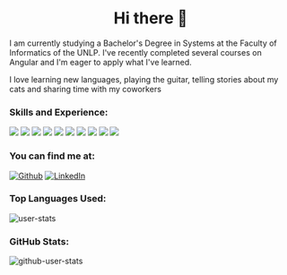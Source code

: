 
<h1 align='center'>Hi there 👋</h1>
I am currently studying a Bachelor's Degree in Systems at the Faculty of Informatics of the UNLP. I've recently completed several courses on Angular and I'm eager to apply what I've learned.

I love learning new languages, playing the guitar, telling stories about my cats and sharing time with my coworkers



<h3>Skills and Experience:</h3>
<p>
<img src="https://img.shields.io/badge/html5-%23E34F26.svg?style=for-the-badge&logo=html5&logoColor=white">
<img src="https://img.shields.io/badge/css3-%231572B6.svg?style=for-the-badge&logo=css3&logoColor=white">
<img src="https://img.shields.io/badge/javascript-%23323330.svg?style=for-the-badge&logo=javascript&logoColor=%23F7DF1E">
<img src="https://img.shields.io/badge/SASS-hotpink.svg?style=for-the-badge&logo=SASS&logoColor=white">
<img src="https://img.shields.io/badge/bootstrap-%23563D7C.svg?style=for-the-badge&logo=bootstrap&logoColor=white">
<img src="https://img.shields.io/badge/tailwindcss-%2338B2AC.svg?style=for-the-badge&logo=tailwind-css&logoColor=white">
<img src="https://img.shields.io/badge/angular-%23DD0031.svg?style=for-the-badge&logo=angular&logoColor=white">
<img src="https://img.shields.io/badge/python-3670A0?style=for-the-badge&logo=python&logoColor=ffdd54">
<img src="https://img.shields.io/badge/php-%23777BB4.svg?style=for-the-badge&logo=php&logoColor=white">
<img src="https://img.shields.io/badge/java-%23ED8B00.svg?style=for-the-badge&logo=java&logoColor=white">
</p>

<h3>You can find me at:</h3>

<p>
<a href="https://github.com/mecencio"><img src='https://img.shields.io/badge/GitHub-181717?style=for-the-badge&logo=github&logoColor=white&labelColor=101010' alt="Github"></a>
<a href="https://www.linkedin.com/in/nicol%C3%A1s-nahuel-temprano-17125116b/"><img src='https://img.shields.io/badge/LinkedIn-0A66C2?style=for-the-badge&logo=linkedin&logoColor=white&labelColor=101010' alt="LinkedIn"></a>
</p>

<h3>Top Languages Used:</h3>
<img src="https://github-readme-stats.vercel.app/api/top-langs/?username=mecencio" alt="user-stats">

<h3>GitHub Stats:</h3>
<img src="https://github-readme-stats.vercel.app/api?username=mecencio&show_icons=true" alt="github-user-stats">
